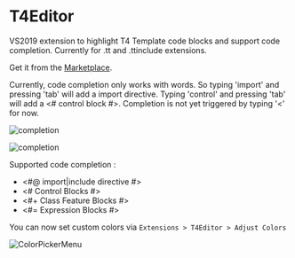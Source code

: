# T4Editor

VS2019 extension to highlight T4 Template code blocks and support code completion.
Currently for .tt and .ttinclude extensions.

Get it from the [Marketplace](https://marketplace.visualstudio.com/items?itemName=TimMaes.t4editor).

Currently, code completion only works with words. So typing 'import' and pressing 'tab' will add a import directive. Typing 'control' and pressing 'tab' will add a <# control block #>. Completion is not yet triggered by typing '<' for now.

![completion](https://i.ibb.co/LnkTzkf/importdirective.png)

![completion](https://i.ibb.co/kKGGf1D/featureblockcompletion.png)

Supported code completion :
- <#@ import|include directive #>
- <# Control Blocks #>
- <#+ Class Feature Blocks #>
- <#= Expression Blocks #>

You can now set custom colors via `Extensions > T4Editor > Adjust Colors`

![ColorPickerMenu](https://i.ibb.co/GkgNZs9/Color-Picker.png)


